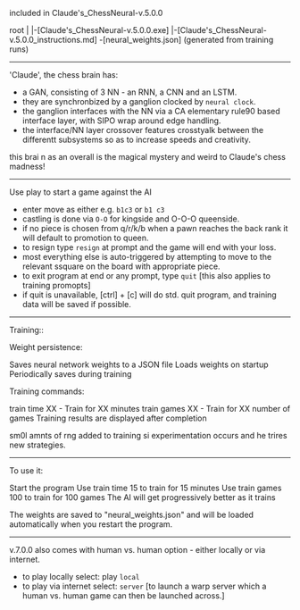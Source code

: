

included in Claude's_ChessNeural-v.5.0.0

root
|
|-[Claude's_ChessNeural-v.5.0.0.exe]
|-[Claude's_ChessNeural-v.5.0.0_instructions.md]
\-[neural_weights.json] (generated from training runs)


----------------------------------------------

'Claude', the chess brain has:

- a GAN, consisting of 3 NN - an RNN, a CNN and an LSTM.
- they are synchronbized by a ganglion clocked by `neural clock`.
- the ganglion interfaces with the NN via a CA elementary rule90 based interface layer, with SIPO wrap around edge handling.
- the interface/NN layer crossover features crosstyalk between the differentt subsystems so as to increase speeds and creativity.

this brai n as an overall is the magical mystery and weird to Claude's chess madness!


----------------------------------------------

Use play to start a game against the AI
- enter move as either e.g. `b1c3` or `b1 c3`
- castling is done via `O-O` for kingside and O-O-O queenside.
- if no piece is chosen from q/r/k/b when a pawn reaches the back rank it will default to promotion to queen.
- to resign type `resign` at prompt and the game will end with your loss.
- most everything else is auto-triggered by attempting to move to the relevant ssquare on the board with appropriate piece.
- to exit program at end or any prompt, type `quit` [this also applies to training promopts]
- if quit is unavailable, [ctrl] + [c] will do std. quit program, and training data will be saved if possible.

-----------------------------------------------
Training::

Weight persistence:

Saves neural network weights to a JSON file
Loads weights on startup
Periodically saves during training


Training commands:

train time XX - Train for XX minutes
train games XX - Train for XX number of games
Training results are displayed after completion

sm0l amnts of rng added to training si experimentation occurs and he trires new strategies.

------------------------------------------------

To use it:

Start the program
Use train time 15 to train for 15 minutes
Use train games 100 to train for 100 games
The AI will get progressively better as it trains

The weights are saved to "neural_weights.json" and will be loaded automatically when you restart the program.

------------------------------------------------

v.7.0.0 also comes with human vs. human option - either locally or via internet.
- to play locally select: play `local`
- to play via internet select: `server` [to launch a warp server which a human vs. human game can then be launched across.]

